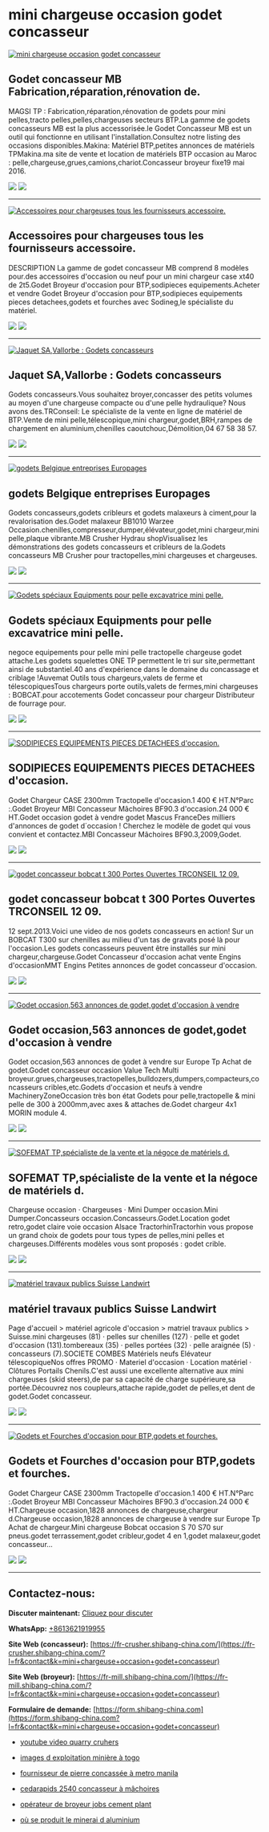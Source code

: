 # mini chargeuse occasion godet concasseur

<a href="https://swt.shibang-china.com/?l=fr&img&k=mini+chargeuse+occasion+godet+concasseur" target="_blank">![mini chargeuse occasion godet concasseur](http://static.shibang-china.com/all-800x300/1141.jpg)</a>

## Godet concasseur MB Fabrication,réparation,rénovation de.
MAGSI TP : Fabrication,réparation,rénovation de godets pour mini pelles,tracto pelles,pelles,chargeuses secteurs BTP.La gamme de godets concasseurs MB est la plus accessorisée.le Godet Concasseur MB est un outil qui fonctionne en utilisant l&#39;installation.Consultez notre listing des occasions disponibles.Makina: Matériel BTP,petites annonces de matériels TPMakina.ma site de vente et location de matériels BTP occasion au Maroc : pelle,chargeuse,grues,camions,chariot.Concasseur broyeur fixe19 mai 2016.


<a href="https://whatsapp.shibangsoft.com/WhatsApp.php" target="_blank" title="WhatsApp">![](http://static.shibang-china.com/icon/whatsapp.png)</a> <a href="https://swt.shibang-china.com/?l=fr&icon&k=mini+chargeuse+occasion+godet+concasseur" target="_blank">![](http://static.shibang-china.com/icon/chat-fr.png)</a>

---

<a href="https://swt.shibang-china.com/?l=fr&img&k=mini+chargeuse+occasion+godet+concasseur" target="_blank">![Accessoires pour chargeuses tous les fournisseurs accessoire.](http://static.shibang-china.com/all-800x300/750.jpg)</a>

## Accessoires pour chargeuses tous les fournisseurs accessoire.
DESCRIPTION La gamme de godet concasseur MB comprend 8 modèles pour.des accessoires d&#39;occasion ou neuf pour un mini chargeur case xt40 de 2t5.Godet Broyeur d&#39;occasion pour BTP,sodipieces equipements.Acheter et vendre Godet Broyeur d&#39;occasion pour BTP,sodipieces equipements pieces detachees,godets et fourches avec Sodineg,le spécialiste du matériel.


<a href="https://whatsapp.shibangsoft.com/WhatsApp.php" target="_blank" title="WhatsApp">![](http://static.shibang-china.com/icon/whatsapp.png)</a> <a href="https://swt.shibang-china.com/?l=fr&icon&k=mini+chargeuse+occasion+godet+concasseur" target="_blank">![](http://static.shibang-china.com/icon/chat-fr.png)</a>

---

<a href="https://swt.shibang-china.com/?l=fr&img&k=mini+chargeuse+occasion+godet+concasseur" target="_blank">![Jaquet SA,Vallorbe : Godets concasseurs](http://static.shibang-china.com/all-800x300/1148.jpg)</a>

## Jaquet SA,Vallorbe : Godets concasseurs
Godets concasseurs.Vous souhaitez broyer,concasser des petits volumes au moyen d&#39;une chargeuse compacte ou d&#39;une pelle hydraulique? Nous avons des.TRConseil: Le spécialiste de la vente en ligne de matériel de BTP.Vente de mini pelle,télescopique,mini chargeur,godet,BRH,rampes de chargement en aluminium,chenilles caoutchouc,Démolition,04 67 58 38 57.


<a href="https://whatsapp.shibangsoft.com/WhatsApp.php" target="_blank" title="WhatsApp">![](http://static.shibang-china.com/icon/whatsapp.png)</a> <a href="https://swt.shibang-china.com/?l=fr&icon&k=mini+chargeuse+occasion+godet+concasseur" target="_blank">![](http://static.shibang-china.com/icon/chat-fr.png)</a>

---

<a href="https://swt.shibang-china.com/?l=fr&img&k=mini+chargeuse+occasion+godet+concasseur" target="_blank">![godets Belgique entreprises Europages](http://static.shibang-china.com/all-800x300/627.jpg)</a>

## godets Belgique entreprises Europages
Godets concasseurs,godets cribleurs et godets malaxeurs à ciment,pour la revalorisation des.Godet malaxeur BB1010 Warzee Occasion.chenilles,compresseur,dumper,élévateur,godet,mini chargeur,mini pelle,plaque vibrante.MB Crusher Hydrau shopVisualisez les démonstrations des godets concasseurs et cribleurs de la.Godets concasseurs MB Crusher pour tractopelles,mini chargeuses et chargeuses.


<a href="https://whatsapp.shibangsoft.com/WhatsApp.php" target="_blank" title="WhatsApp">![](http://static.shibang-china.com/icon/whatsapp.png)</a> <a href="https://swt.shibang-china.com/?l=fr&icon&k=mini+chargeuse+occasion+godet+concasseur" target="_blank">![](http://static.shibang-china.com/icon/chat-fr.png)</a>

---

<a href="https://swt.shibang-china.com/?l=fr&img&k=mini+chargeuse+occasion+godet+concasseur" target="_blank">![Godets spéciaux Equipments pour pelle excavatrice mini pelle.](http://static.shibang-china.com/all-800x300/681.jpg)</a>

## Godets spéciaux Equipments pour pelle excavatrice mini pelle.
negoce equipements pour pelle mini pelle tractopelle chargeuse godet attache.Les godets squelettes ONE TP permettent le tri sur site,permettant ainsi de substantiel.40 ans d&#39;expérience dans le domaine du concassage et criblage !Auvemat Outils tous chargeurs,valets de ferme et télescopiquesTous chargeurs porte outils,valets de fermes,mini chargeuses : BOBCAT.pour accotements Godet concasseur pour chargeur Distributeur de fourrage pour.


<a href="https://whatsapp.shibangsoft.com/WhatsApp.php" target="_blank" title="WhatsApp">![](http://static.shibang-china.com/icon/whatsapp.png)</a> <a href="https://swt.shibang-china.com/?l=fr&icon&k=mini+chargeuse+occasion+godet+concasseur" target="_blank">![](http://static.shibang-china.com/icon/chat-fr.png)</a>

---

<a href="https://swt.shibang-china.com/?l=fr&img&k=mini+chargeuse+occasion+godet+concasseur" target="_blank">![SODIPIECES EQUIPEMENTS PIECES DETACHEES d&#39;occasion.](http://static.shibang-china.com/all-800x300/673.jpg)</a>

## SODIPIECES EQUIPEMENTS PIECES DETACHEES d&#39;occasion.
Godet Chargeur CASE 2300mm Tractopelle d&#39;occasion.1 400 € HT.N°Parc :.Godet Broyeur MBI Concasseur Mâchoires BF90.3 d&#39;occasion.24 000 € HT.Godet occasion godet à vendre godet Mascus FranceDes milliers d&#39;annonces de godet d´occasion ! Cherchez le modèle de godet qui vous convient et contactez.MBI Concasseur Mâchoires BF90.3,2009,Godet.


<a href="https://whatsapp.shibangsoft.com/WhatsApp.php" target="_blank" title="WhatsApp">![](http://static.shibang-china.com/icon/whatsapp.png)</a> <a href="https://swt.shibang-china.com/?l=fr&icon&k=mini+chargeuse+occasion+godet+concasseur" target="_blank">![](http://static.shibang-china.com/icon/chat-fr.png)</a>

---

<a href="https://swt.shibang-china.com/?l=fr&img&k=mini+chargeuse+occasion+godet+concasseur" target="_blank">![godet concasseur bobcat t 300 Portes Ouvertes TRCONSEIL 12 09.](http://static.shibang-china.com/all-800x300/1335.jpg)</a>

## godet concasseur bobcat t 300 Portes Ouvertes TRCONSEIL 12 09.
12 sept.2013.Voici une video de nos godets concasseurs en action! Sur un BOBCAT T300 sur chenilles au milieu d&#39;un tas de gravats posé là pour l&#39;occasion.Les godets concasseurs peuvent être installés sur mini chargeur,chargeuse.Godet Concasseur d&#39;occasion achat vente Engins d&#39;occasionMMT Engins Petites annonces de godet concasseur d&#39;occasion.


<a href="https://whatsapp.shibangsoft.com/WhatsApp.php" target="_blank" title="WhatsApp">![](http://static.shibang-china.com/icon/whatsapp.png)</a> <a href="https://swt.shibang-china.com/?l=fr&icon&k=mini+chargeuse+occasion+godet+concasseur" target="_blank">![](http://static.shibang-china.com/icon/chat-fr.png)</a>

---

<a href="https://swt.shibang-china.com/?l=fr&img&k=mini+chargeuse+occasion+godet+concasseur" target="_blank">![Godet occasion,563 annonces de godet,godet d&#39;occasion à vendre](http://static.shibang-china.com/all-800x300/387.jpg)</a>

## Godet occasion,563 annonces de godet,godet d&#39;occasion à vendre
Godet occasion,563 annonces de godet à vendre sur Europe Tp Achat de godet.Godet concasseur occasion Value Tech Multi broyeur.grues,chargeuses,tractopelles,bulldozers,dumpers,compacteurs,concasseurs cribles,etc.Godets d&#39;occasion et neufs à vendre MachineryZoneOccasion très bon état Godets pour pelle,tractopelle &amp; mini pelle de 300 à 2000mm,avec axes &amp; attaches de.Godet chargeur 4x1 MORIN module 4.


<a href="https://whatsapp.shibangsoft.com/WhatsApp.php" target="_blank" title="WhatsApp">![](http://static.shibang-china.com/icon/whatsapp.png)</a> <a href="https://swt.shibang-china.com/?l=fr&icon&k=mini+chargeuse+occasion+godet+concasseur" target="_blank">![](http://static.shibang-china.com/icon/chat-fr.png)</a>

---

<a href="https://swt.shibang-china.com/?l=fr&img&k=mini+chargeuse+occasion+godet+concasseur" target="_blank">![SOFEMAT TP,spécialiste de la vente et la négoce de matériels d.](http://static.shibang-china.com/all-800x300/593.jpg)</a>

## SOFEMAT TP,spécialiste de la vente et la négoce de matériels d.
Chargeuse occasion &middot; Chargeuses &middot; Mini Dumper occasion.Mini Dumper.Concasseurs occasion.Concasseurs.Godet.Location godet retro,godet claire voie occasion Alsace TractorhinTractorhin vous propose un grand choix de godets pour tous types de pelles,mini pelles et chargeuses.Différents modèles vous sont proposés : godet crible.


<a href="https://whatsapp.shibangsoft.com/WhatsApp.php" target="_blank" title="WhatsApp">![](http://static.shibang-china.com/icon/whatsapp.png)</a> <a href="https://swt.shibang-china.com/?l=fr&icon&k=mini+chargeuse+occasion+godet+concasseur" target="_blank">![](http://static.shibang-china.com/icon/chat-fr.png)</a>

---

<a href="https://swt.shibang-china.com/?l=fr&img&k=mini+chargeuse+occasion+godet+concasseur" target="_blank">![matériel travaux publics Suisse Landwirt](http://static.shibang-china.com/all-800x300/1059.jpg)</a>

## matériel travaux publics Suisse Landwirt
Page d&#39;accueil &gt; matériel agricole d&#39;occasion &gt; matriel travaux publics &gt; Suisse.mini chargeuses (81) &middot; pelles sur chenilles (127) &middot; pelle et godet d&#39;occasion (131).tombereaux (35) &middot; pelles portées (32) &middot; pelle araignée (5) &middot; concasseurs (7).SOCIETE COMBES Matériels neufs Elévateur télescopiqueNos offres PROMO &middot; Materiel d&#39;occasion &middot; Location matériel &middot; Clôtures Portails Chenils.C&#39;est aussi une excellente alternative aux mini chargeuses (skid steers),de par sa capacité de charge supérieure,sa portée.Découvrez nos coupleurs,attache rapide,godet de pelles,et dent de godet.Godet concasseur.


<a href="https://whatsapp.shibangsoft.com/WhatsApp.php" target="_blank" title="WhatsApp">![](http://static.shibang-china.com/icon/whatsapp.png)</a> <a href="https://swt.shibang-china.com/?l=fr&icon&k=mini+chargeuse+occasion+godet+concasseur" target="_blank">![](http://static.shibang-china.com/icon/chat-fr.png)</a>

---

<a href="https://swt.shibang-china.com/?l=fr&img&k=mini+chargeuse+occasion+godet+concasseur" target="_blank">![Godets et Fourches d&#39;occasion pour BTP,godets et fourches.](http://static.shibang-china.com/all-800x300/180.jpg)</a>

## Godets et Fourches d&#39;occasion pour BTP,godets et fourches.
Godet Chargeur CASE 2300mm Tractopelle d&#39;occasion.1 400 € HT.N°Parc :.Godet Broyeur MBI Concasseur Mâchoires BF90.3 d&#39;occasion.24 000 € HT.Chargeuse occasion,1828 annonces de chargeuse,chargeur d.Chargeuse occasion,1828 annonces de chargeuse à vendre sur Europe Tp Achat de chargeur.Mini chargeuse Bobcat occasion S 70 S70 sur pneus.godet terrassement,godet cribleur,godet 4 en 1,godet malaxeur,godet concasseur…


<a href="https://whatsapp.shibangsoft.com/WhatsApp.php" target="_blank" title="WhatsApp">![](http://static.shibang-china.com/icon/whatsapp.png)</a> <a href="https://swt.shibang-china.com/?l=fr&icon&k=mini+chargeuse+occasion+godet+concasseur" target="_blank">![](http://static.shibang-china.com/icon/chat-fr.png)</a>

---
## Contactez-nous:

**Discuter maintenant:** [Cliquez pour discuter](https://swt.shibang-china.com?l=fr&contact&k=mini+chargeuse+occasion+godet+concasseur)

**WhatsApp:**  [+8613621919955](https://whatsapp.shibangsoft.com/WhatsApp.php)

**Site Web (concasseur):** [https://fr-crusher.shibang-china.com/](https://fr-crusher.shibang-china.com/?l=fr&contact&k=mini+chargeuse+occasion+godet+concasseur)

**Site Web (broyeur):** [https://fr-mill.shibang-china.com/](https://fr-mill.shibang-china.com/?l=fr&contact&k=mini+chargeuse+occasion+godet+concasseur)

**Formulaire de demande:** [https://form.shibang-china.com](https://form.shibang-china.com?l=fr&contact&k=mini+chargeuse+occasion+godet+concasseur)

* [youtube video quarry cruhers](../43/youtube%20video%20quarry%20cruhers.md)

* [images d exploitation minière à togo](../55/images%20d%20exploitation%20mini%C3%A8re%20%C3%A0%20togo.md)

* [fournisseur de pierre concassée à metro manila](../47/fournisseur%20de%20pierre%20concass%C3%A9e%20%C3%A0%20metro%20manila.md)

* [cedarapids 2540 concasseur à mâchoires](../53/cedarapids%202540%20concasseur%20%C3%A0%20m%C3%A2choires.md)

* [opérateur de broyeur jobs cement plant](../43/op%C3%A9rateur%20de%20broyeur%20jobs%20cement%20plant.md)

* [où se produit le minerai d aluminium](../48/o%C3%B9%20se%20produit%20le%20minerai%20d%20aluminium.md)
